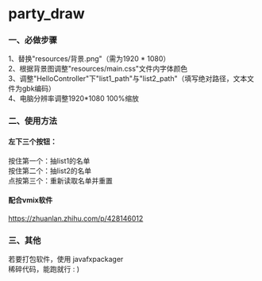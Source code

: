 # party_draw

### 一、必做步骤
1、替换"resources/背景.png"（需为1920 * 1080）  
2、根据背景图调整"resources/main.css"文件内字体颜色  
3、调整"HelloController"下"list1_path"与"list2_path"（填写绝对路径，文本文件为gbk编码）  
4、电脑分辨率调整1920*1080 100%缩放

### 二、使用方法
#### 左下三个按钮：  
按住第一个：抽list1的名单  
按住第二个：抽list2的名单  
点按第三个：重新读取名单并重置  
#### 配合vmix软件
https://zhuanlan.zhihu.com/p/428146012
### 三、其他
若要打包软件，使用  javafxpackager  
稀碎代码，能跑就行 : )
